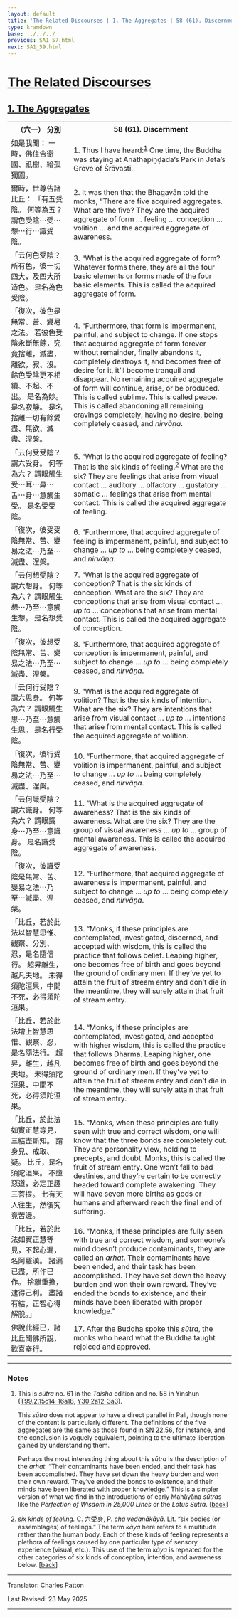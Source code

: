 ```yaml
---
layout: default
title: 'The Related Discourses | 1. The Aggregates | 58 (61). Discernment'
type: kramdown
base: ../../../
previous: SA1_57.html
next: SA1_59.html
---
```


<h1><a href='../index.html'>The Related Discourses</a></h1>
<h2><a href='index.html'>1. The Aggregates</a></h2>

<table class="trans">
  <th class='ch'>（六一） 分別</th>
  <th class='en'>58 (61). Discernment</th>
  <tr>
    <td class='ch' title='t99.2.15c14'>如是我聞： 一時，佛住舍衛國、祇樹、給孤獨園。</td>
    <td id='p1'>1. Thus I have heard:<sup id="ref1"><a href="#n1">1</a></sup> One time, the Buddha was staying at Anāthapiṇḍada’s Park in Jeta’s Grove of Śrāvastī.</td>
  </tr>
  <tr>
    <td class='ch' title='t99.2.15c15'>爾時，世尊告諸比丘： 「有五受陰。 何等為五？ 謂色受陰⋯受⋯想⋯行⋯識受陰。</td>
    <td id='p2'>2. It was then that the Bhagavān told the monks, “There are five acquired aggregates. What are the five? They are the acquired aggregate of form … feeling … conception … volition … and the acquired aggregate of awareness.</td>
  </tr>
  <tr>
    <td class='ch' title='t99.2.15c16'>「云何色受陰？ 所有色，彼一切四大，及四大所造色。 是名為色受陰。</td>
    <td id='p3'>3. “What is the acquired aggregate of form? Whatever forms there, they are all the four basic elements or forms made of the four basic elements. This is called the acquired aggregate of form.</td>
  </tr>
  <tr>
    <td class='ch' title='t99.2.15c18'>「復次，彼色是無常、苦、變易之法。 若彼色受陰永斷無餘，究竟捨離，滅盡，離欲，寂、沒。 餘色受陰更不相續、不起、不出。 是名為妙。 是名寂靜。 是名捨離一切有餘愛盡、無欲、滅盡、涅槃。</td>
    <td id='p4'>4. “Furthermore, that form is impermanent, painful, and subject to change. If one stops that acquired aggregate of form forever without remainder, finally abandons it, completely destroys it, and becomes free of desire for it, it’ll become tranquil and disappear. No remaining acquired aggregate of form will continue, arise, or be produced. This is called sublime. This is called peace. This is called abandoning all remaining cravings completely, having no desire, being completely ceased, and <em>nirvāṇa</em>.</td>
  </tr>
  <tr>
    <td class='ch' title='t99.2.15c22'>「云何受受陰？ 謂六受身。 何等為六？ 謂眼觸生受⋯耳⋯鼻⋯舌⋯身⋯意觸生受。 是名受受陰。</td>
    <td id='p5'>5. “What is the acquired aggregate of feeling? That is the six kinds of feeling.<sup id="ref2"><a href="#n2">2</a></sup> What are the six? They are feelings that arise from visual contact … auditory … olfactory … gustatory … somatic … feelings that arise from mental contact. This is called the acquired aggregate of feeling.</td>
  </tr>
  <tr>
    <td class='ch' title='t99.2.15c24'>「復次，彼受受陰無常、苦、變易之法⋯乃至⋯滅盡、涅槃。</td>
    <td id='p6'>6. “Furthermore, that acquired aggregate of feeling is impermanent, painful, and subject to change … <em>up to</em> … being completely ceased, and <em>nirvāṇa</em>.</td>
  </tr>
  <tr>
    <td class='ch' title='t99.2.15c25'>「云何想受陰？ 謂六想身。 何等為六？ 謂眼觸生想⋯乃至⋯意觸生想。 是名想受陰。</td>
    <td id='p7'>7. “What is the acquired aggregate of conception? That is the six kinds of conception. What are the six? They are conceptions that arise from visual contact … <em>up to</em> … conceptions that arise from mental contact. This is called the acquired aggregate of conception.</td>
  </tr>
  <tr>
    <td class='ch' title='t99.2.15c27'>「復次，彼想受陰無常、苦、變易之法⋯乃至⋯滅盡、涅槃。</td>
    <td id='p8'>8. “Furthermore, that acquired aggregate of conception is impermanent, painful, and subject to change … <em>up to</em> … being completely ceased, and <em>nirvāṇa</em>.</td>
  </tr>
  <tr>
    <td class='ch' title='t99.2.15c28'>「云何行受陰？ 謂六思身。 何等為六？ 謂眼觸生思⋯乃至⋯意觸生思。 是名行受陰。</td>
    <td id='p9'>9. “What is the acquired aggregate of volition? That is the six kinds of intention. What are the six? They are intentions that arise from visual contact … <em>up to</em> … intentions that arise from mental contact. This is called the acquired aggregate of volition.</td>
  </tr>
  <tr>
    <td class='ch' title='t99.2.16a1'>「復次，彼行受陰無常、苦、變易之法⋯乃至⋯滅盡、涅槃。</td>
    <td id='p10'>10. “Furthermore, that acquired aggregate of volition is impermanent, painful, and subject to change … <em>up to</em> … being completely ceased, and <em>nirvāṇa</em>.</td>
  </tr>
  <tr>
    <td class='ch' title='t99.2.16a2'>「云何識受陰？ 謂六識身。 何等為六？ 謂眼識身⋯乃至⋯意識身。 是名識受陰。</td>
    <td id='p11'>11. “What is the acquired aggregate of awareness? That is the six kinds of awareness. What are the six? They are the group of visual awareness … <em>up to</em> … group of mental awareness. This is called the acquired aggregate of awareness.</td>
  </tr>
  <tr>
    <td class='ch' title='t99.2.16a4'>「復次，彼識受陰是無常、苦、變易之法⋯乃至⋯滅盡、涅槃。</td>
    <td id='p12'>12. “Furthermore, that acquired aggregate of awareness is impermanent, painful, and subject to change … <em>up to</em> … being completely ceased, and <em>nirvāṇa</em>.</td>
  </tr>
  <tr>
    <td class='ch' title='t99.2.16a5'>「比丘，若於此法以智慧思惟、觀察、分別、忍，是名隨信行。 超昇離生，越凡夫地。 未得須陀洹果，中間不死，必得須陀洹果。</td>
    <td id='p13'>13. “Monks, if these principles are contemplated, investigated, discerned, and accepted with wisdom, this is called the practice that follows belief. Leaping higher, one becomes free of birth and goes beyond the ground of ordinary men. If they’ve yet to attain the fruit of stream entry and don’t die in the meantime, they will surely attain that fruit of stream entry.</td>
  </tr>
  <tr>
    <td class='ch' title='t99.2.16a8'>「比丘，若於此法增上智慧思惟、觀察、忍，是名隨法行。 超昇，離生，越凡夫地。 未得須陀洹果，中間不死，必得須陀洹果。</td>
    <td id='p14'>14. “Monks, if these principles are contemplated, investigated, and accepted with higher wisdom, this is called the practice that follows Dharma. Leaping higher, one becomes free of birth and goes beyond the ground of ordinary men. If they’ve yet to attain the fruit of stream entry and don’t die in the meantime, they will surely attain that fruit of stream entry.</td>
  </tr>
  <tr>
    <td class='ch' title='t99.2.16a11'>「比丘，於此法如實正慧等見，三結盡斷知。 謂身見、戒取、疑。 比丘，是名須陀洹果。 不墮惡道，必定正趣三菩提。 七有天人往生，然後究竟苦邊。</td>
    <td id='p15'>15. “Monks, when these principles are fully seen with true and correct wisdom, one will know that the three bonds are completely cut. They are personality view, holding to precepts, and doubt. Monks, this is called the fruit of stream entry. One won’t fall to bad destinies, and they’re certain to be correctly headed toward complete awakening. They will have seven more births as gods or humans and afterward reach the final end of suffering.</td>
  </tr>
  <tr>
    <td class='ch' title='t99.2.16a14'>「比丘，若於此法如實正慧等見，不起心漏，名阿羅漢。 諸漏已盡，所作已作。 捨離重擔，逮得己利。 盡諸有結，正智心得解脫。」</td>
    <td id='p16'>16. “Monks, if these principles are fully seen with true and correct wisdom, and someone’s mind doesn’t produce contaminants, they are called an <em>arhat</em>. Their contaminants have been ended, and their task has been accomplished. They have set down the heavy burden and won their own reward. They’ve ended the bonds to existence, and their minds have been liberated with proper knowledge.”</td>
  </tr>
  <tr>
    <td class='ch' title='t99.2.16a17'>佛說此經已，諸比丘聞佛所說，歡喜奉行。</td>
    <td id='p17'>17. After the Buddha spoke this <em>sūtra</em>, the monks who heard what the Buddha taught rejoiced and approved.</td>
  </tr>
</table>

<hr/>

<h3 id="notes">Notes</h3>

<ol class="notes-list">
<li id="n1"><p>This is <em>sūtra</em> no. 61 in the <cite>Taisho</cite> edition and no. 58 in Yinshun (<a href="https://cbetaonline.dila.edu.tw/zh/T02n0099_p0015c14" target="_blank">T99.2.15c14-16a18</a>, <a href="https://cbetaonline.dila.edu.tw/zh/Y30n0030_p0002a12" target="_blank">Y30.2a12-3a3</a>).</p>
<p>This <em>sūtra</em> does not appear to have a direct parallel in Pali, though none of the content is particularly different. The definitions of the five aggregates are the same as those found in <a href="https://suttacentral.net/sn22.56" target="_blank">SN 22.56</a>, for instance, and the conclusion is vaguely equivalent, pointing to the ultimate liberation gained by understanding them.</p>
<p>Perhaps the most interesting thing about this <em>sūtra</em> is the description of the <em>arhat</em>: “Their contaminants have been ended, and their task has been accomplished. They have set down the heavy burden and won their own reward. They’ve ended the bonds to existence, and their minds have been liberated with proper knowledge.” This is a simpler version of what we find in the introductions of early Mahāyāna <em>sūtra</em>s like the <cite>Perfection of Wisdom in 25,000 Lines</cite> or the <cite>Lotus Sutra</cite>. [<a href="#ref1">back</a>]</p></li>
<li id="n2"><p><em>six kinds of feeling.</em> C. 六受身, P. <em>cha vedanākāyā</em>. Lit. “six bodies (or assemblages) of feelings.” The term <em>kāya</em> here refers to a multitude rather than the human body. Each of these kinds of feeling represents a plethora of feelings caused by one particular type of sensory experience (visual, etc.). This use of the term <em>kāya</em> is repeated for the other categories of six kinds of conception, intention, and awareness below. [<a href="#ref2">back</a>]</p></li>
</ol>
<hr/>

<p class="translator">Translator: Charles Patton</p>
<p class='revised'>Last Revised: 23 May 2025</p>

<hr/>